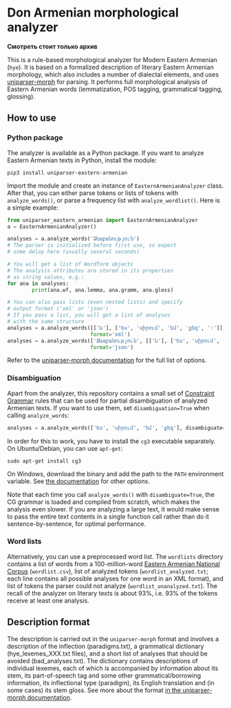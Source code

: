 # Don Armenian morphological analyzer

**Смотреть стоит только архив**

This is a rule-based morphological analyzer for Modern Eastern Armenian (``hye``). It is based on a formalized description of literary Eastern Armenian morphology, which also includes a number of dialectal elements, and uses [uniparser-morph](https://github.com/timarkh/uniparser-morph) for parsing. It performs full morphological analysis of Eastern Armenian words (lemmatization, POS tagging, grammatical tagging, glossing).

## How to use
### Python package
The analyzer is available as a Python package. If you want to analyze Eastern Armenian texts in Python, install the module:

```
pip3 install uniparser-eastern-armenian
```

Import the module and create an instance of ``EasternArmenianAnalyzer`` class. After that, you can either parse tokens or lists of tokens with ``analyze_words()``, or parse a frequency list with ``analyze_wordlist()``. Here is a simple example:

```python
from uniparser_eastern_armenian import EasternArmenianAnalyzer
a = EasternArmenianAnalyzer()

analyses = a.analyze_words('Ձևաբանություն')
# The parser is initialized before first use, so expect
# some delay here (usually several seconds)

# You will get a list of Wordform objects
# The analysis attributes are stored in its properties
# as string values, e.g.:
for ana in analyses:
        print(ana.wf, ana.lemma, ana.gramm, ana.gloss)

# You can also pass lists (even nested lists) and specify
# output format ('xml' or 'json')
# If you pass a list, you will get a list of analyses
# with the same structure
analyses = a.analyze_words([['և'], ['Ես', 'սիրում', 'եմ', 'քեզ', ':']],
	                       format='xml')
analyses = a.analyze_words(['Ձևաբանություն', [['և'], ['Ես', 'սիրում', 'եմ', 'քեզ', ':']]],
	                       format='json')
```

Refer to the [uniparser-morph documentation](https://uniparser-morph.readthedocs.io/en/latest/) for the full list of options.

### Disambiguation
Apart from the analyzer, this repository contains a small set of [Constraint Grammar](https://visl.sdu.dk/constraint_grammar.html) rules that can be used for partial disambiguation of analyzed Armenian texts. If you want to use them, set ``disambiguation=True`` when calling ``analyze_words``:

```python
analyses = a.analyze_words(['Ես', 'սիրում', 'եմ', 'քեզ'], disambiguate=True)
```

In order for this to work, you have to install the ``cg3`` executable separately. On Ubuntu/Debian, you can use ``apt-get``:

```
sudo apt-get install cg3
```

On Windows, download the binary and add the path to the ``PATH`` environment variable. See [the documentation](https://visl.sdu.dk/cg3/single/#installation) for other options.

Note that each time you call ``analyze_words()`` with ``disambiguate=True``, the CG grammar is loaded and compiled from scratch, which makes the analysis even slower. If you are analyzing a large text, it would make sense to pass the entire text contents in a single function call rather than do it sentence-by-sentence, for optimal performance.

### Word lists
Alternatively, you can use a preprocessed word list. The ``wordlists`` directory contains a list of words from a 100-million-word [Eastern Armenian National Corpus](http://www.eanc.net/) (``wordlist.csv``), list of analyzed tokens (``wordlist_analyzed.txt``; each line contains all possible analyses for one word in an XML format), and list of tokens the parser could not analyze (``wordlist_unanalyzed.txt``). The recall of the analyzer on literary texts is about 93%, i.e. 93% of the tokens receive at least one analysis.

## Description format
The description is carried out in the ``uniparser-morph`` format and involves a description of the inflection (paradigms.txt), a grammatical dictionary (hye_lexemes_XXX.txt files), and a short list of analyses that should be avoided (bad_analyses.txt). The dictionary contains descriptions of individual lexemes, each of which is accompanied by information about its stem, its part-of-speech tag and some other grammatical/borrowing information, its inflectional type (paradigm), its English translation and (in some cases) its stem gloss. See more about the format [in the uniparser-morph documentation](https://uniparser-morph.readthedocs.io/en/latest/format.html).
